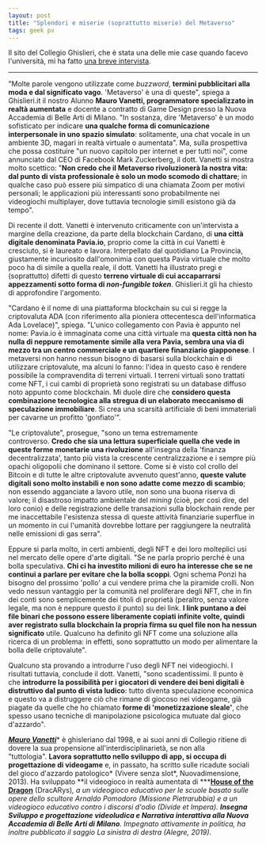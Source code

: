 ```yaml
---
layout: post
title: "Splendori e miserie (soprattutto miserie) del Metaverso"
tags: geek pv
---
```

Il sito del Collegio Ghislieri, che è stata una delle mie case quando facevo l'università, mi ha fatto [una breve intervista](https://www.ghislieri.it/2022/09/13/associazione-alunni/vanetti-metaverso/).

***

"Molte parole vengono utilizzate come *buzzword*, **termini pubblicitari alla moda e dal significato vago**. 'Metaverso' è una di queste", spiega a Ghislieri.it il nostro Alunno **Mauro Vanetti, programmatore specializzato in realtà aumentata** e docente a contratto di Game Design presso la Nuova Accademia di Belle Arti di Milano. "In sostanza, dire 'Metaverso' è un modo sofisticato per indicare **una qualche forma di comunicazione interpersonale in uno spazio simulato**: solitamente, una chat vocale in un ambiente 3D, magari in realtà virtuale o aumentata". Ma, sulla prospettiva che possa costituire "un nuovo capitolo per internet e per tutti noi", come annunciato dal CEO di Facebook Mark Zuckerberg, il dott. Vanetti si mostra molto scettico: "**Non credo che il Metaverso rivoluzionerà la nostra vita: dal punto di vista professionale è solo un modo scomodo di chattare**; in qualche caso può essere più simpatico di una chiamata Zoom per motivi personali; le applicazioni più interessanti sono probabilmente nei videogiochi multiplayer, dove tuttavia tecnologie simili esistono già da tempo".

Di recente il dott. Vanetti è intervenuto criticamente con un'intervista a margine della creazione, da parte della blockchain Cardano, di **una città digitale denominata Pavia.io**, proprio come la città in cui Vanetti è cresciuto, si è laureato e lavora. Interpellato dal quotidiano La Provincia, giustamente incuriosito dall'omonimia con questa Pavia virtuale che molto poco ha di simile a quella reale, il dott. Vanetti ha illustrato pregi e (soprattutto) difetti di questo **terreno virtuale di cui accaparrarsi appezzamenti sotto forma di *non-fungible token***. Ghislieri.it gli ha chiesto di approfondire l'argomento.

"Cardano è il nome di una piattaforma blockchain su cui si regge la criptovaluta ADA (con riferimento alla pioniera ottecentesca dell'informatica Ada Lovelace)", spiega. "L'unico collegamento con Pavia è appunto nel nome: Pavia.io è immaginata come una città virtuale ma **questa città non ha nulla di neppure remotamente simile alla vera Pavia, sembra una via di mezzo tra un centro commerciale e un quartiere finanziario giapponese**. I metaversi non hanno nessun bisogno di basarsi sulla blockchain e di utilizzare criptovalute, ma alcuni lo fanno: l'idea in questo caso è rendere possibile la compravendita di terreni virtuali. I terreni virtuali sono trattati come NFT, i cui cambi di proprietà sono registrati su un database diffuso noto appunto come blockchain. Mi duole dire che **considero questa combinazione tecnologica alla stregua di un elaborato meccanismo di speculazione immobiliare**. Si crea una scarsità artificiale di beni immateriali per cavarne un profitto 'gonfiato'".

"Le criptovalute", prosegue, "sono un tema estremamente controverso. **Credo che sia una lettura superficiale quella che vede in queste forme monetarie una rivoluzione** all'insegna della 'finanza decentralizzata', tanto più vista la crescente centralizzazione e i sempre più opachi oligopolii che dominano il settore. Come si è visto col crollo del Bitcoin e di tutte le altre criptovalute avvenuto quest'anno, **queste valute digitali sono molto instabili e non sono adatte come mezzo di scambio**; non essendo agganciate a lavoro utile, non sono una buona riserva di valore; il disastroso impatto ambientale del *mining* (cioè, per così dire, del loro conio) e delle registrazione delle transazioni sulla blockchain rende per me inaccettabile l'esistenza stessa di queste attività finanziarie superflue in un momento in cui l'umanità dovrebbe lottare per raggiungere la neutralità nelle emissioni di gas serra".

Eppure si parla molto, in certi ambienti, degli NFT e dei loro molteplici usi nel mercato delle opere d'arte digitali. "Se ne parla proprio perché è una bolla speculativa. **Chi ci ha investito milioni di euro ha interesse che se ne continui a parlare per evitare che la bolla scoppi**. Ogni schema Ponzi ha bisogno del prossimo 'pollo' a cui vendere prima che la piramide crolli. Non vedo nessun vantaggio per la comunità nel proliferare degli NFT, che in fin dei conti sono semplicemente dei titoli di proprietà (peraltro, senza valore legale, ma non è neppure questo il punto) su dei link. **I link puntano a dei file binari che possono essere liberamente copiati infinite volte, quindi aver registrato sulla blockchain la propria firma su quel file non ha nessun significato** utile. Qualcuno ha definito gli NFT come una soluzione alla ricerca di un problema: in effetti, sono soprattutto un modo per alimentare la bolla delle criptovalute".

Qualcuno sta provando a introdurre l'uso degli NFT nei videogiochi. I risultati tuttavia, conclude il dott. Vanetti, "sono scadentissimi. Il punto è che **introdurre la possibilità per i giocatori di vendere dei beni digitali è distruttivo dal punto di vista ludico**: tutto diventa speculazione economica e questo va a distruggere ciò che rimane di giocoso nei videogame, già piagate da quelle che ho chiamato **forme di 'monetizzazione sleale'**, che spesso usano tecniche di manipolazione psicologica mutuate dal gioco d'azzardo".

***[Mauro Vanetti](https://maurovanetti.info/)**** è ghisleriano dal 1998, e ai suoi anni di Collegio ritiene di dovere la sua propensione all'interdisciplinarietà, se non alla "tuttologia". **Lavora soprattutto nello sviluppo di app, si occupa di progettazione di videogame** e, in passato, ha scritto sulle ricadute sociali del gioco d'azzardo patologico* (Vivere senza slot*, Nuovadimensione, 2013). Ha sviluppato **il videogioco in realtà aumentata di *****[House of the Dragon](https://www.tvserial.it/house-of-the-dragon-videogioco-ufficiale-video/)** (DracARys)*, a un videogioco educativo per le scuole basato sulle opere dello scultore Arnaldo Pomodoro (*Missione Pietrarubbia*) e a un videogioco educativo contro i discorsi d'odio (*Divide et Impera*). **Insegna Sviluppo e progettazione videoludica e Narrativa interattiva alla Nuova Accademia di Belle Arti di Milano**. Impegnato attivamente in politica, ha inoltre pubblicato il saggio *La sinistra di destra* (Alegre, 2019).*